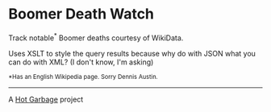 # Boomer Death Watch
Track notable<sup>*</sup> Boomer deaths courtesy of WikiData.

Uses XSLT to style the query results because why do with JSON what you can do with XML? (I don't know, I'm asking)

<sup>*Has an English Wikipedia page. Sorry Dennis Austin.</sup>

---
A <a href="https://www.hotgarba.ge">Hot Garbage</a> project
